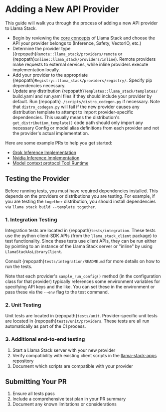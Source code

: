 # Adding a New API Provider

This guide will walk you through the process of adding a new API provider to Llama Stack.


- Begin by reviewing the [core concepts](../concepts/index.md) of Llama Stack and choose the API your provider belongs to (Inference, Safety, VectorIO, etc.)
- Determine the provider type ({repopath}`Remote::llama_stack/providers/remote` or {repopath}`Inline::llama_stack/providers/inline`). Remote providers make requests to external services, while inline providers execute implementation locally.
- Add your provider to the appropriate {repopath}`Registry::llama_stack/providers/registry/`. Specify pip dependencies necessary.
- Update any distribution {repopath}`Templates::llama_stack/templates/` build.yaml and run.yaml files if they should include your provider by default. Run {repopath}`./scripts/distro_codegen.py` if necessary. Note that `distro_codegen.py` will fail if the new provider causes any distribution template to attempt to import provider-specific dependencies. This usually means the distribution's `get_distribution_template()` code path should only import any necessary Config or model alias definitions from each provider and not the provider's actual implementation.


Here are some example PRs to help you get started:
   - [Grok Inference Implementation](https://github.com/meta-llama/llama-stack/pull/609)
   - [Nvidia Inference Implementation](https://github.com/meta-llama/llama-stack/pull/355)
   - [Model context protocol Tool Runtime](https://github.com/meta-llama/llama-stack/pull/665)


## Testing the Provider

Before running tests, you must have required dependencies installed. This depends on the providers or distributions you are testing. For example, if you are testing the `together` distribution, you should install dependencies via `llama stack build --template together`.

### 1. Integration Testing

Integration tests are located in {repopath}`tests/integration`. These tests use the python client-SDK APIs (from the `llama_stack_client` package) to test functionality. Since these tests use client APIs, they can be run either by pointing to an instance of the Llama Stack server or "inline" by using `LlamaStackAsLibraryClient`.

Consult {repopath}`tests/integration/README.md` for more details on how to run the tests.

Note that each provider's `sample_run_config()` method (in the configuration class for that provider)
 typically references some environment variables for specifying API keys and the like. You can set these in the environment or pass these via the `--env` flag to the test command.


### 2. Unit Testing

Unit tests are located in {repopath}`tests/unit`. Provider-specific unit tests are located in {repopath}`tests/unit/providers`. These tests are all run automatically as part of the CI process.


### 3. Additional end-to-end testing

1. Start a Llama Stack server with your new provider
2. Verify compatibility with existing client scripts in the [llama-stack-apps](https://github.com/meta-llama/llama-stack-apps/tree/main) repository
3. Document which scripts are compatible with your provider

## Submitting Your PR

1. Ensure all tests pass
2. Include a comprehensive test plan in your PR summary
3. Document any known limitations or considerations

